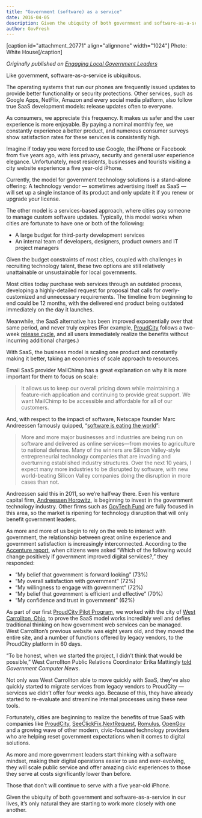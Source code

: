 ```yaml
---
title: "Government (software) as a service"
date: 2016-04-05
description: Given the ubiquity of both government and software-as-a-service in our lives, it’s only natural they are starting to work more closely with one another.
author: GovFresh
---
```


[caption id="attachment_20771" align="alignnone" width="1024"] Photo: White House[/caption]

<em>Originally published on <a href="http://elgl.org/2016/03/31/government-software-as-a-service/">Engaging Local Government Leaders</a></em>

Like government, software-as-a-service is ubiquitous.

The operating systems that run our phones are frequently issued updates to provide better functionality or security protections. Other services, such as Google Apps, NetFlix, Amazon and every social media platform, also follow true SaaS development models: release updates often to everyone.

As consumers, we appreciate this frequency. It makes us safer and the user experience is more enjoyable. By paying a nominal monthly fee, we constantly experience a better product, and numerous consumer surveys show satisfaction rates for these services is consistently high.

Imagine if today you were forced to use Google, the iPhone or Facebook from five years ago, with less privacy, security and general user experience elegance. Unfortunately, most residents, businesses and tourists visiting a city website experience a five year-old iPhone.

Currently, the model for government technology solutions is a stand-alone offering: A technology vendor — sometimes advertising itself as SaaS — will set up a single instance of its product and only update it if you renew or upgrade your license.

The other model is a services-based approach, where cities pay someone to manage custom software updates. Typically, this model works when cities are fortunate to have one or both of the following:

<ul>
	<li>A large budget for third-party development services</li>
	<li>An internal team of developers, designers, product owners and IT project managers</li>
</ul>

Given the budget constraints of most cities, coupled with challenges in recruiting technology talent, these two options are still relatively unattainable or unsustainable for local governments.

Most cities today purchase web services through an outdated process, developing a highly-detailed request for proposal that calls for overly-customized and unnecessary requirements. The timeline from beginning to end could be 12 months, with the delivered end product being outdated immediately on the day it launches.

Meanwhile, the SaaS alternative has been improved exponentially over that same period, and never truly expires (For example, <a href="https://proudcity.com/">ProudCity</a> follows a two-week <a href="https://proudcity.com/category/releases/">release cycle</a>, and all users immediately realize the benefits without incurring additional charges.)

With SaaS, the business model is scaling one product and constantly making it better, taking an economies of scale approach to resources.

Email SaaS provider MailChimp has a great explanation on why it is more important for them to focus on scale:

<blockquote>It allows us to keep our overall pricing down while maintaining a feature-rich application and continuing to provide great support. We want MailChimp to be accessible and affordable for all of our customers.
</blockquote>

And, with respect to the impact of software, Netscape founder Marc Andreessen famously quipped, “<a href="http://www.wsj.com/articles/SB10001424053111903480904576512250915629460">software is eating the world</a>”:

<blockquote>More and more major businesses and industries are being run on software and delivered as online services—from movies to agriculture to national defense. Many of the winners are Silicon Valley-style entrepreneurial technology companies that are invading and overturning established industry structures. Over the next 10 years, I expect many more industries to be disrupted by software, with new world-beating Silicon Valley companies doing the disruption in more cases than not.
</blockquote>

Andreessen said this in 2011, so we’re halfway there. Even his venture capital firm, <a href="http://a16z.com/">Andreessen Horowitz</a>, is beginning to invest in the government technology industry. Other firms such as <a href="http://govtechfund.com/">GovTech Fund</a> are fully focused in this area, so the market is ripening for technology disruption that will only benefit government leaders.

As more and more of us begin to rely on the web to interact with government, the relationship between great online experience and government satisfaction is increasingly interconnected. According to the <a href="https://www.accenture.com/us-en/insight-digital-government-digital-citizens-ready-willing-waiting">Accenture report</a>, when citizens were asked “Which of the following would change positively if government improved digital services?,” they responded:

<ul>
	<li>“My belief that government is forward looking” (73%)</li>
	<li>“My overall satisfaction with government” (72%)</li>
	<li>“My willingness to engage with government” (72%)</li>
	<li>“My belief that government is efficient and effective” (70%)</li>
	<li>“My confidence and trust in government” (62%)</li>
</ul>

As part of our first <a href="https://proudcity.com/pilot/">ProudCity Pilot Program</a>, we worked with the city of <a href="https://proudcity.com/case-studies/west-carrollton-ohio/">West Carrollton, Ohio</a>, to prove the SaaS model works incredibly well and defies traditional thinking on how government web services can be managed. West Carrollton’s previous website was eight years old, and they moved the entire site, and a number of functions offered by legacy vendors, to the ProudCity platform in 60 days.

“To be honest, when we started the project, I didn’t think that would be possible,” West Carrollton Public Relations Coordinator Erika Mattingly <a href="http://www.govtech.com/dc/articles/West-Carrollton-Ohio-Launches-into-Digital-Presence-in-State-of-Beta.html">told</a> <i>Government Computer News</i>.

Not only was West Carrollton able to move quickly with SaaS, they’ve also quickly started to migrate services from legacy vendors to ProudCity — services we didn’t offer four weeks ago. Because of this, they have already started to re-evaluate and streamline internal processes using these new tools.

Fortunately, cities are beginning to realize the benefits of true SaaS with companies like <a href="https://proudcity.com/">ProudCity</a>, <a href="http://seeclickfix.com/">SeeClickFix</a>,<a href="https://nextrequest.com/">NextRequest</a>, <a href="https://romulusapp.com/">Romulus</a>, <a href="http://opengov.com/">OpenGov</a> and a growing wave of other modern, civic-focused technology providers who are helping reset government expectations when it comes to digital solutions.

As more and more government leaders start thinking with a software mindset, making their digital operations easier to use and ever-evolving, they will scale public service and offer amazing civic experiences to those they serve at costs significantly lower than before.

Those that don’t will continue to serve with a five year-old iPhone.

Given the ubiquity of both government and software-as-a-service in our lives, it’s only natural they are starting to work more closely with one another.
